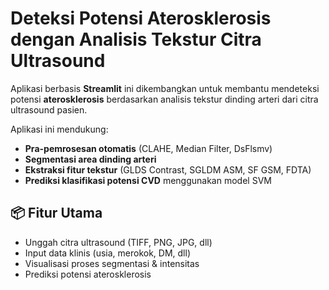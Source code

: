 # Deteksi Potensi Aterosklerosis dengan Analisis Tekstur Citra Ultrasound

Aplikasi berbasis **Streamlit** ini dikembangkan untuk membantu mendeteksi potensi **aterosklerosis** berdasarkan analisis tekstur dinding arteri dari citra ultrasound pasien. 

Aplikasi ini mendukung:
- **Pra-pemrosesan otomatis** (CLAHE, Median Filter, DsFlsmv)
- **Segmentasi area dinding arteri**
- **Ekstraksi fitur tekstur** (GLDS Contrast, SGLDM ASM, SF GSM, FDTA)
- **Prediksi klasifikasi potensi CVD** menggunakan model SVM

## 📦 Fitur Utama
- Unggah citra ultrasound (TIFF, PNG, JPG, dll)
- Input data klinis (usia, merokok, DM, dll)
- Visualisasi proses segmentasi & intensitas
- Prediksi potensi aterosklerosis



